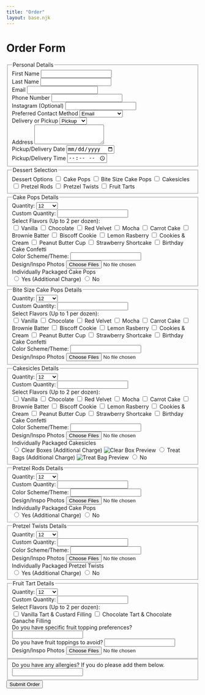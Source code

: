 ```yaml
---
title: "Order"
layout: base.njk
---
```


<h1 class="text-4xl font-bold text-center text-[#3e2c20] mb-8">Order Form</h1>

<form name="orderForm" method="POST" data-netlify="true" class="max-w-3xl mx-auto bg-white p-8 rounded-xl shadow-md space-y-6">
<fieldset class="border border-[#3e2c20] rounded-lg p-6 mb-2">
  <legend class="text-2xl font-semibold text-[#3e2c20] mb-1">Personal Details</legend>
  <div class="grid grid-cols-1 md:grid-cols-2 gap-6">
    <div>
      <label class="block text-base font-medium text-[#3e2c20] mb-1">First Name</label>
      <input type="text" name="first_name" required
        class="w-full border border-gray-300 rounded-md p-2 focus:ring-[#f5e9d6] focus:outline-none focus:ring-2" />
    </div>
    <div>
      <label class="block text-base font-medium text-[#3e2c20] mb-1">Last Name</label>
      <input type="text" name="last_name" required
        class="w-full border border-gray-300 rounded-md p-2 focus:ring-[#f5e9d6] focus:outline-none focus:ring-2" />
    </div>
    <div>
      <label class="block text-base font-medium text-[#3e2c20] mb-1">Email</label>
      <input type="email" name="email" required
        class="w-full border border-gray-300 rounded-md p-2 focus:ring-[#f5e9d6] focus:outline-none focus:ring-2" />
    </div>
    <div>
      <label class="block text-base font-medium text-[#3e2c20] mb-1">Phone Number</label>
      <input type="tel" name="phone"
        class="w-full border border-gray-300 rounded-md p-2 focus:ring-[#f5e9d6] focus:outline-none focus:ring-2" />
    </div>
    <div>
      <label class="block text-base font-medium text-[#3e2c20] mb-1">Instagram (Optional)</label>
      <input type="text" name="instagram"
        class="w-full border border-gray-300 rounded-md p-2 focus:ring-[#f5e9d6] focus:outline-none focus:ring-2" />
    </div>
    <div>
      <label class="block text-base font-medium text-[#3e2c20] mb-1">Preferred Contact Method</label>
      <select name="contact_method" required
        class="w-full border border-gray-300 rounded-md p-2 text-sm focus:ring-[#f5e9d6] focus:outline-none focus:ring-2">
        <option>Email</option>
        <option>Phone</option>
        <option>Instagram DMs</option>
      </select>
    </div>
    <div>
      <label class="block text-base font-medium text-[#3e2c20] mb-1">Delivery or Pickup</label>
      <select name="delivery_option" id="deliveryOption" required onchange="toggleAddressField()"
        class="w-full border border-gray-300 rounded-md p-2 text-sm focus:ring-[#f5e9d6] focus:outline-none focus:ring-2">
        <option value="Pickup">Pickup</option>
        <option value="Delivery">Delivery</option>
      </select>
    </div>
    <div id="addressField" class="col-span-1 md:col-span-2 hidden">
      <label class="block text-base font-medium text-[#3e2c20] mb-1">Address</label>
      <textarea name="address" rows="3"
        class="w-full border border-gray-300 rounded-md p-2 focus:ring-[#f5e9d6] focus:outline-none focus:ring-2"></textarea>
    </div>
    <div>
      <label class="block text-base font-medium text-[#3e2c20] mb-1">Pickup/Delivery Date</label>
      <input type="date" name="date_needed" required
        class="w-full border border-gray-300 rounded-md p-2 text-sm focus:ring-[#f5e9d6] focus:outline-none focus:ring-2" />
    </div>
    <div>
      <label class="block text-base font-medium text-[#3e2c20] mb-1">Pickup/Delivery Time</label>
      <input type="time" name="time_needed" required
        class="w-full border border-gray-300 rounded-md p-2 text-sm focus:ring-[#f5e9d6] focus:outline-none focus:ring-2" />
    </div>
  </div>
</fieldset>

<!-- Dessert Selection -->
<fieldset class="border border-[#3e2c20] rounded-lg p-6 mb-10">
  <legend class="text-2xl font-semibold text-[#3e2c20] mb-1">Dessert Selection</legend>
  <div class="space-y-2">
    <label class="block text-base font-medium text-[#3e2c20] mb-1">Dessert Options</label>
    <label class="flex items-center space-x-2 text-sm">
      <input type="checkbox" class="dessert-toggle" value="cakepops">
      <span>Cake Pops</span>
    </label>
    <label class="flex items-center space-x-2 text-sm">
      <input type="checkbox" class="dessert-toggle" value="bitesizecakepops">
      <span>Bite Size Cake Pops</span>
    </label>
    <label class="flex items-center space-x-2 text-sm">
      <input type="checkbox" class="dessert-toggle" value="cakesicles">
      <span>Cakesicles</span>
    </label>
    <label class="flex items-center space-x-2 text-sm">
      <input type="checkbox" class="dessert-toggle" value="pretzelrods">
      <span>Pretzel Rods</span>
    </label>
    <label class="flex items-center space-x-2 text-sm">
      <input type="checkbox" class="dessert-toggle" value="pretzeltwists">
      <span>Pretzel Twists</span>
    </label>
    <label class="flex items-center space-x-2 text-sm">
      <input type="checkbox" class="dessert-toggle" value="tarts">
      <span>Fruit Tarts</span>
    </label>
  </div>
</fieldset>

<!-- Dessert Detail Sections -->

<!-- Cake Pops -->
<fieldset id="cakepops-fields" class="dessert-section hidden border border-[#3e2c20] rounded-lg p-6 mb-6">
  <legend class="text-lg font-semibold text-[#3e2c20] mb-2">Cake Pops Details</legend>
  <label class="block mb-4">
    Quantity:
    <select name="cakepops_qty" onchange="toggleCustomQty(this, 'cakepops')" class="w-full mt-1 border rounded p-2">
      <option value="12">12</option>
      <option value="24">24</option>
      <option value="36">36</option>
      <option value="48">48</option>
      <option value="other">Other</option>
    </select>
  </label>
  <div id="cakepops-other" class="hidden mb-4">
    <label class="block">
      Custom Quantity:
      <input type="number" name="cakepops_qty_other" min="1" step="1" class="w-full mt-1 border rounded p-2">
    </label>
  </div>
  <label class="block text-base font-medium text-[#3e2c20] mb-2">Select Flavors (Up to 2 per dozen):</label>
  <div class="grid grid-cols-1 sm:grid-cols-2 gap-y-1 gap-x-3">
    <label class="flex items-center text-sm space-x-2">
      <input type="checkbox" name="flavors" value="Vanilla" class="accent-[#a47158]" />
      <span>Vanilla</span>
    </label>
    <label class="flex items-center text-sm space-x-2">
      <input type="checkbox" name="flavors" value="Chocolate" class="accent-[#a47158]" />
      <span>Chocolate</span>
    </label>
    <label class="flex items-center text-sm space-x-2">
      <input type="checkbox" name="flavors" value="Red Velvet" class="accent-[#a47158]" />
      <span>Red Velvet</span>
    </label>
    <label class="flex items-center text-sm space-x-2">
      <input type="checkbox" name="flavors" value="Mocha" class="accent-[#a47158]" />
      <span>Mocha</span>
    </label>
    <label class="flex items-center text-sm space-x-2">
      <input type="checkbox" name="flavors" value="Mocha" class="accent-[#a47158]" />
      <span>Carrot Cake</span>
    </label>
    <label class="flex items-center text-sm space-x-2">
      <input type="checkbox" name="flavors" value="Mocha" class="accent-[#a47158]" />
      <span>Brownie Batter</span>
    </label>
    <label class="flex items-center text-sm space-x-2">
      <input type="checkbox" name="flavors" value="Mocha" class="accent-[#a47158]" />
      <span>Biscoff Cookie</span>
    </label>
    <label class="flex items-center text-sm space-x-2">
      <input type="checkbox" name="flavors" value="Mocha" class="accent-[#a47158]" />
      <span>Lemon Rasberry</span>
    </label>
    <label class="flex items-center text-sm space-x-2">
      <input type="checkbox" name="flavors" value="Mocha" class="accent-[#a47158]" />
      <span>Cookies & Cream</span>
    </label>
    <label class="flex items-center text-sm space-x-2">
      <input type="checkbox" name="flavors" value="Mocha" class="accent-[#a47158]" />
      <span>Peanut Butter Cup</span>
    </label>
    <label class="flex items-center text-sm space-x-2">
      <input type="checkbox" name="flavors" value="Mocha" class="accent-[#a47158]" />
      <span>Strawberry Shortcake</span>
    </label>
    <label class="flex items-center text-sm space-x-1">
      <input type="checkbox" name="flavors" value="Mocha" class="accent-[#a47158]" />
      <span>Birthday Cake Confetti</span>
    </label>
  </div>
  <div>
    <label class="block">
      Color Scheme/Theme:
      <input type="text" name="cakepops_other" class="w-full mt-1 border rounded p-2">
    </label>
  </div>
  <div>
    <label class="block text-base font-medium text-[#3e2c20] mb-2">
        Design/Inspo Photos
    </label>
    <input 
        type="file" 
        name="reference_images" 
        multiple 
        accept="image/*" 
        class="w-full border border-gray-300 rounded-md p-2 text-sm text-[#3e2c20] file:mr-4 file:py-2 file:px-4 file:rounded file:border-0 file:text-sm file:font-semibold file:bg-[#f5e9d6] file:text-[#3e2c20] hover:file:bg-[#e7d6bb]" 
    />
  </div>
  <div class="mt-6">
    <label class="block text-base font-medium text-[#3e2c20] mb-2">
        Individually Packaged Cake Pops
    </label>
    <div class="space-y-2 text-sm text-[#3e2c20]  mb-4">
        <label class="flex items-center space-x-2">
        <input type="radio" name="packaging" value="standard" class="accent-[#a47158]" required />
        <span>Yes (Additional Charge)</span>
        </label>
        <label class="flex items-center space-x-2">
        <input type="radio" name="packaging" value="individually_wrapped" class="accent-[#a47158]" />
        <span>No</span>
        </label>
    </div>
  </div>
</fieldset>

<!-- Bite Size Cake Pops -->
<fieldset id="bitesizecakepops-fields" class="dessert-section hidden border border-[#3e2c20] rounded-lg p-6 mb-6">
  <legend class="text-lg font-semibold text-[#3e2c20] mb-2">Bite Size Cake Pops Details</legend>
  <label class="block mb-4">
    Quantity:
    <select name="bitesizecakepops_qty" onchange="toggleCustomQty(this, 'bitesizecakepops')" class="w-full mt-1 border rounded p-2">
      <option value="12">12</option>
      <option value="24">24</option>
      <option value="36">36</option>
      <option value="48">48</option>
      <option value="other">Other</option>
    </select>
  </label>
  <div id="bitesizecakepops-other" class="hidden mb-4">
    <label class="block">
      Custom Quantity:
      <input type="number" name="bitesizecakepops_qty_other" min="1" step="1" class="w-full mt-1 border rounded p-2">
    </label>
  </div>
  <label class="block text-base font-medium text-[#3e2c20] mb-2">Select Flavors (Up to 1 per dozen):</label>
  <div class="grid grid-cols-1 sm:grid-cols-2 gap-y-1 gap-x-3">
    <label class="flex items-center text-sm space-x-2">
      <input type="checkbox" name="flavors" value="Vanilla" class="accent-[#a47158]" />
      <span>Vanilla</span>
    </label>
    <label class="flex items-center text-sm space-x-2">
      <input type="checkbox" name="flavors" value="Chocolate" class="accent-[#a47158]" />
      <span>Chocolate</span>
    </label>
    <label class="flex items-center text-sm space-x-2">
      <input type="checkbox" name="flavors" value="Red Velvet" class="accent-[#a47158]" />
      <span>Red Velvet</span>
    </label>
    <label class="flex items-center text-sm space-x-2">
      <input type="checkbox" name="flavors" value="Mocha" class="accent-[#a47158]" />
      <span>Mocha</span>
    </label>
    <label class="flex items-center text-sm space-x-2">
      <input type="checkbox" name="flavors" value="Mocha" class="accent-[#a47158]" />
      <span>Carrot Cake</span>
    </label>
    <label class="flex items-center text-sm space-x-2">
      <input type="checkbox" name="flavors" value="Mocha" class="accent-[#a47158]" />
      <span>Brownie Batter</span>
    </label>
    <label class="flex items-center text-sm space-x-2">
      <input type="checkbox" name="flavors" value="Mocha" class="accent-[#a47158]" />
      <span>Biscoff Cookie</span>
    </label>
    <label class="flex items-center text-sm space-x-2">
      <input type="checkbox" name="flavors" value="Mocha" class="accent-[#a47158]" />
      <span>Lemon Rasberry</span>
    </label>
    <label class="flex items-center text-sm space-x-2">
      <input type="checkbox" name="flavors" value="Mocha" class="accent-[#a47158]" />
      <span>Cookies & Cream</span>
    </label>
    <label class="flex items-center text-sm space-x-2">
      <input type="checkbox" name="flavors" value="Mocha" class="accent-[#a47158]" />
      <span>Peanut Butter Cup</span>
    </label>
    <label class="flex items-center text-sm space-x-2">
      <input type="checkbox" name="flavors" value="Mocha" class="accent-[#a47158]" />
      <span>Strawberry Shortcake</span>
    </label>
    <label class="flex items-center text-sm space-x-1">
      <input type="checkbox" name="flavors" value="Mocha" class="accent-[#a47158]" />
      <span>Birthday Cake Confetti</span>
    </label>
  </div>
  <div>
    <label class="block">
      Color Scheme/Theme:
      <input type="text" name="bitesizecakepopss_other" class="w-full mt-1 border rounded p-2">
    </label>
  </div>
  <div>
    <label class="block text-base font-medium text-[#3e2c20] mb-2">
        Design/Inspo Photos
    </label>
    <input 
        type="file" 
        name="reference_images" 
        multiple 
        accept="image/*" 
        class="w-full border border-gray-300 rounded-md p-2 text-sm text-[#3e2c20] file:mr-4 file:py-2 file:px-4 file:rounded file:border-0 file:text-sm file:font-semibold file:bg-[#f5e9d6] file:text-[#3e2c20] hover:file:bg-[#e7d6bb]" 
    />
  </div>
</fieldset>

<!-- Cakesicles -->
<fieldset id="cakesicles-fields" class="dessert-section hidden border border-[#3e2c20] rounded-lg p-6 mb-6">
  <legend class="text-lg font-semibold text-[#3e2c20] mb-2">Cakesicles Details</legend>
  <label class="block mb-4">
    Quantity:
    <select name="cakesicles_qty" onchange="toggleCustomQty(this, 'cakesicles')" class="w-full mt-1 border rounded p-2">
      <option value="12">12</option>
      <option value="24">24</option>
      <option value="36">36</option>
      <option value="48">48</option>
      <option value="other">Other</option>
    </select>
  </label>
  <div id="cakesicles-other" class="hidden mb-4">
    <label class="block">
      Custom Quantity:
      <input type="number" name="cakesicles_qty_other" min="1" step="1" class="w-full mt-1 border rounded p-2">
    </label>
  </div>
  <label class="block text-base font-medium text-[#3e2c20] mb-2">Select Flavors (Up to 2 per dozen):</label>
  <div class="grid grid-cols-1 sm:grid-cols-2 gap-y-1 gap-x-3">
    <label class="flex items-center text-sm space-x-2">
      <input type="checkbox" name="flavors" value="Vanilla" class="accent-[#a47158]" />
      <span>Vanilla</span>
    </label>
    <label class="flex items-center text-sm space-x-2">
      <input type="checkbox" name="flavors" value="Chocolate" class="accent-[#a47158]" />
      <span>Chocolate</span>
    </label>
    <label class="flex items-center text-sm space-x-2">
      <input type="checkbox" name="flavors" value="Red Velvet" class="accent-[#a47158]" />
      <span>Red Velvet</span>
    </label>
    <label class="flex items-center text-sm space-x-2">
      <input type="checkbox" name="flavors" value="Mocha" class="accent-[#a47158]" />
      <span>Mocha</span>
    </label>
    <label class="flex items-center text-sm space-x-2">
      <input type="checkbox" name="flavors" value="Mocha" class="accent-[#a47158]" />
      <span>Carrot Cake</span>
    </label>
    <label class="flex items-center text-sm space-x-2">
      <input type="checkbox" name="flavors" value="Mocha" class="accent-[#a47158]" />
      <span>Brownie Batter</span>
    </label>
    <label class="flex items-center text-sm space-x-2">
      <input type="checkbox" name="flavors" value="Mocha" class="accent-[#a47158]" />
      <span>Biscoff Cookie</span>
    </label>
    <label class="flex items-center text-sm space-x-2">
      <input type="checkbox" name="flavors" value="Mocha" class="accent-[#a47158]" />
      <span>Lemon Rasberry</span>
    </label>
    <label class="flex items-center text-sm space-x-2">
      <input type="checkbox" name="flavors" value="Mocha" class="accent-[#a47158]" />
      <span>Cookies & Cream</span>
    </label>
    <label class="flex items-center text-sm space-x-2">
      <input type="checkbox" name="flavors" value="Mocha" class="accent-[#a47158]" />
      <span>Peanut Butter Cup</span>
    </label>
    <label class="flex items-center text-sm space-x-2">
      <input type="checkbox" name="flavors" value="Mocha" class="accent-[#a47158]" />
      <span>Strawberry Shortcake</span>
    </label>
    <label class="flex items-center text-sm space-x-1">
      <input type="checkbox" name="flavors" value="Mocha" class="accent-[#a47158]" />
      <span>Birthday Cake Confetti</span>
    </label>
  </div>
  <div>
    <label class="block">
      Color Scheme/Theme:
      <input type="text" name="cakesicles_other" class="w-full mt-1 border rounded p-2">
    </label>
  </div>
  <div>
    <label class="block text-base font-medium text-[#3e2c20] mb-2">
        Design/Inspo Photos
    </label>
    <input 
        type="file" 
        name="reference_images" 
        multiple 
        accept="image/*" 
        class="w-full border border-gray-300 rounded-md p-2 text-sm text-[#3e2c20] file:mr-4 file:py-2 file:px-4 file:rounded file:border-0 file:text-sm file:font-semibold file:bg-[#f5e9d6] file:text-[#3e2c20] hover:file:bg-[#e7d6bb]" 
    />
  </div>
  <div class="mt-6">
    <label class="block text-base font-medium text-[#3e2c20] mb-2">
        Individually Packaged Cakesicles
    </label>
    <div class="space-y-2 text-sm text-[#3e2c20] mb-4">
        <!-- Clear Boxes -->
        <label class="flex items-center space-x-2">
        <input type="radio" name="packaging" value="clear_box" class="accent-[#a47158]" required />
        <span class="preview-container">
            Clear Boxes (Additional Charge)
            <img src="/img/clear_box.jpeg" alt="Clear Box Preview" class="preview-image" />
        </span>
        </label>
        <!-- Treat Bags -->
        <label class="flex items-center space-x-2">
        <input type="radio" name="packaging" value="treat_bag" class="accent-[#a47158]" required />
        <span class="preview-container">
            Treat Bags (Additional Charge)
            <img src="/img/treat_bags.jpeg" alt="Treat Bag Preview" class="preview-image" />
        </span>
        </label>
        <!-- No Packaging -->
        <label class="flex items-center space-x-2">
        <input type="radio" name="packaging" value="none" class="accent-[#a47158]" />
        <span>No</span>
        </label>
    </div>
  </div>
</fieldset>

<!-- Pretzel Rods -->
<fieldset id="pretzelrods-fields" class="dessert-section hidden border border-[#3e2c20] rounded-lg p-6 mb-6">
  <legend class="text-lg font-semibold text-[#3e2c20] mb-2">Pretzel Rods Details</legend>
  <label class="block mb-4">
    Quantity:
    <select name="pretzelrods_qty" onchange="toggleCustomQty(this, 'pretzelrods')" class="w-full mt-1 border rounded p-2">
      <option value="12">12</option>
      <option value="24">24</option>
      <option value="36">36</option>
      <option value="48">48</option>
      <option value="other">Other</option>
    </select>
  </label>
  <div id="pretzelrods-other" class="hidden mb-4">
    <label class="block">
      Custom Quantity:
      <input type="number" name="pretzelrods_qty_other" min="1" step="1" class="w-full mt-1 border rounded p-2">
    </label>
  </div>
  <div>
    <label class="block">
      Color Scheme/Theme:
      <input type="text" name="pretzelrods_other" class="w-full mt-1 border rounded p-2">
    </label>
  </div>
  <div>
    <label class="block text-base font-medium text-[#3e2c20] mb-2">
        Design/Inspo Photos
    </label>
    <input 
        type="file" 
        name="reference_images" 
        multiple 
        accept="image/*" 
        class="w-full border border-gray-300 rounded-md p-2 text-sm text-[#3e2c20] file:mr-4 file:py-2 file:px-4 file:rounded file:border-0 file:text-sm file:font-semibold file:bg-[#f5e9d6] file:text-[#3e2c20] hover:file:bg-[#e7d6bb]" 
    />
  </div>
  <div class="mt-6">
    <label class="block text-base font-medium text-[#3e2c20] mb-2">
    Individually Packaged Cake Pops
    </label>
    <div class="space-y-2 text-sm text-[#3e2c20]  mb-4">
        <label class="flex items-center space-x-2">
        <input type="radio" name="packaging" value="standard" class="accent-[#a47158]" required />
        <span>Yes (Additional Charge)</span>
        </label>
        <label class="flex items-center space-x-2">
        <input type="radio" name="packaging" value="individually_wrapped" class="accent-[#a47158]" />
        <span>No</span>
        </label>
    </div>
  </div>
</fieldset>

<!-- Pretzel Twists -->
<fieldset id="pretzeltwists-fields" class="dessert-section hidden border border-[#3e2c20] rounded-lg p-6 mb-6">
  <legend class="text-lg font-semibold text-[#3e2c20] mb-2">Pretzel Twists Details</legend>
  <label class="block mb-4">
    Quantity:
    <select name="pretzeltwists_qty" onchange="toggleCustomQty(this, 'pretzeltwists')" class="w-full mt-1 border rounded p-2">
      <option value="12">12</option>
      <option value="24">24</option>
      <option value="36">36</option>
      <option value="48">48</option>
      <option value="other">Other</option>
    </select>
  </label>
  <div id="pretzeltwists-other" class="hidden mb-4">
    <label class="block">
      Custom Quantity:
      <input type="number" name="pretzeltwists_qty_other" min="1" step="1" class="w-full mt-1 border rounded p-2">
    </label>
  </div>
  <div>
    <label class="block">
      Color Scheme/Theme:
      <input type="text" name="pretzeltwists_other" class="w-full mt-1 border rounded p-2">
    </label>
  </div>
  <div>
    <label class="block text-base font-medium text-[#3e2c20] mb-2">
        Design/Inspo Photos
    </label>
    <input 
        type="file" 
        name="reference_images" 
        multiple 
        accept="image/*" 
        class="w-full border border-gray-300 rounded-md p-2 text-sm text-[#3e2c20] file:mr-4 file:py-2 file:px-4 file:rounded file:border-0 file:text-sm file:font-semibold file:bg-[#f5e9d6] file:text-[#3e2c20] hover:file:bg-[#e7d6bb]" 
    />
  </div>
  <div class="mt-6">
    <label class="block text-base font-medium text-[#3e2c20] mb-2">
    Individually Packaged Pretzel Twists
    </label>
    <div class="space-y-2 text-sm text-[#3e2c20]  mb-4">
        <label class="flex items-center space-x-2">
        <input type="radio" name="packaging" value="standard" class="accent-[#a47158]" required />
        <span>Yes (Additional Charge)</span>
        </label>
        <label class="flex items-center space-x-2">
        <input type="radio" name="packaging" value="individually_wrapped" class="accent-[#a47158]" />
        <span>No</span>
        </label>
    </div>
  </div>
</fieldset>

<!-- Fruit Tarts -->
<fieldset id="tarts-fields" class="dessert-section hidden border border-[#3e2c20] rounded-lg p-6 mb-6">
  <legend class="text-lg font-semibold text-[#3e2c20] mb-2">Fruit Tart Details</legend>
  <label class="block mb-4">
    Quantity:
    <select name="tarts_qty" onchange="toggleCustomQty(this, 'tarts')" class="w-full mt-1 border rounded p-2">
      <option value="12">12</option>
      <option value="24">24</option>
      <option value="36">36</option>
      <option value="48">48</option>
      <option value="other">Other</option>
    </select>
  </label>
  <div id="tarts-other" class="hidden mb-4">
    <label class="block">
      Custom Quantity:
      <input type="number" name="tarts_qty_other" min="1" step="1" class="w-full mt-1 border rounded p-2">
    </label>
  </div>
  <label class="block text-base font-medium text-[#3e2c20] mb-2">Select Flavors (Up to 2 per dozen):</label>
  <div class="grid grid-cols-1">
    <label class="flex items-center text-sm space-x-2">
      <input type="checkbox" name="flavors" value="Vanilla" class="accent-[#a47158]" />
      <span>Vanilla Tart & Custard Filling</span>
    </label>
    <label class="flex items-center text-sm space-x-2">
      <input type="checkbox" name="flavors" value="Chocolate" class="accent-[#a47158]" />
      <span>Chocolate Tart & Chocolate Ganache Filling</span>
  </div>
  <div>
    <label class="block">
      Do you have specific fruit topping preferences?
      <input type="text" name="cakepops_other" class="w-full mt-1 border rounded p-2">
    </label>
  </div>
  <div>
    <label class="block">
      Do you have fruit toppings to avoid?
      <input type="text" name="cakepops_other" class="w-full mt-1 border rounded p-2">
    </label>
  </div>
  <div>
    <label class="block text-base font-medium text-[#3e2c20] mb-2">
        Design/Inspo Photos
    </label>
    <input 
        type="file" 
        name="reference_images" 
        multiple 
        accept="image/*" 
        class="w-full border border-gray-300 rounded-md p-2 text-sm text-[#3e2c20] file:mr-4 file:py-2 file:px-4 file:rounded file:border-0 file:text-sm file:font-semibold file:bg-[#f5e9d6] file:text-[#3e2c20] hover:file:bg-[#e7d6bb]" 
    />
  </div>
</fieldset>
<fieldset>
  <div>
    <label class="order border-[#3e2c20] rounded-lg p-6 mb-1">
      Do you have any allergies? If you do please add them below.
      <input type="text" name="cakepops_other" class="w-full mt-1 border rounded p-2">
    </label>
  </div>
</fieldset>

  <button type="submit" class="block w-full bg-[#a47158] hover:bg-[#925c47] text-white font-semibold py-3 rounded-md transition duration-300">
    Submit Order
  </button>
</form>

<script>
  function toggleAddressField() {
    const option = document.getElementById("deliveryOption").value;
    const address = document.getElementById("addressField");
    address.classList.toggle("hidden", option !== "Delivery");
  }
  document.addEventListener("DOMContentLoaded", function () {
    const dessertCheckboxes = document.querySelectorAll('.dessert-toggle');

    dessertCheckboxes.forEach(checkbox => {
      checkbox.addEventListener('change', () => {
        const section = document.getElementById(`${checkbox.value}-fields`);
        if (checkbox.checked) {
          section.classList.remove('hidden');
        } else {
          section.classList.add('hidden');
        }
      });
    });
  });

  function toggleCustomQty(selectEl, dessert) {
    const otherInput = document.getElementById(`${dessert}-other`);
    otherInput.classList.toggle('hidden', selectEl.value !== 'other');
  }

  // Optional click support: toggle preview on click (for mobile usability)
  document.querySelectorAll('.preview-container').forEach(container => {
    container.addEventListener('click', (e) => {
      e.stopPropagation(); // prevent bubbling
      container.classList.toggle('clicked');

      // Close others
      document.querySelectorAll('.preview-container').forEach(other => {
        if (other !== container) other.classList.remove('clicked');
      });
    });

    // Optional: close previews when clicking outside
    document.addEventListener('click', () => {
      document.querySelectorAll('.preview-container').forEach(container => {
        container.classList.remove('clicked');
      });
    });
  });

</script>
